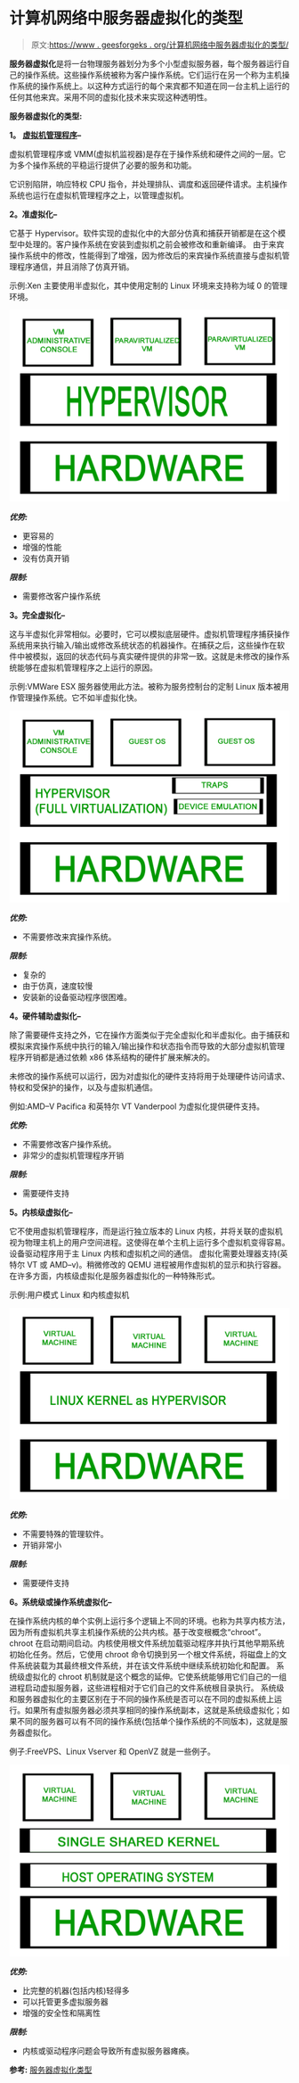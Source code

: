 # 计算机网络中服务器虚拟化的类型

> 原文:[https://www . geesforgeks . org/计算机网络中服务器虚拟化的类型/](https://www.geeksforgeeks.org/types-of-server-virtualization-in-computer-network/)

**服务器虚拟化**是将一台物理服务器划分为多个小型虚拟服务器，每个服务器运行自己的操作系统。这些操作系统被称为客户操作系统。它们运行在另一个称为主机操作系统的操作系统上。以这种方式运行的每个来宾都不知道在同一台主机上运行的任何其他来宾。采用不同的虚拟化技术来实现这种透明性。

**服务器虚拟化的类型:**

**1。** [**虚拟机管理程序**](https://www.geeksforgeeks.org/hypervisor/)**–**

虚拟机管理程序或 VMM(虚拟机监视器)是存在于操作系统和硬件之间的一层。它为多个操作系统的平稳运行提供了必要的服务和功能。

它识别陷阱，响应特权 CPU 指令，并处理排队、调度和返回硬件请求。主机操作系统也运行在虚拟机管理程序之上，以管理虚拟机。

**2。准虚拟化–**

它基于 Hypervisor。软件实现的虚拟化中的大部分仿真和捕获开销都是在这个模型中处理的。客户操作系统在安装到虚拟机之前会被修改和重新编译。
由于来宾操作系统中的修改，性能得到了增强，因为修改后的来宾操作系统直接与虚拟机管理程序通信，并且消除了仿真开销。

示例:Xen 主要使用半虚拟化，其中使用定制的 Linux 环境来支持称为域 0 的管理环境。

![](img/4d19978e271167b1c31f2353f3099ab6.png)

***优势:***

*   更容易的
*   增强的性能
*   没有仿真开销

***限制:***

*   需要修改客户操作系统

**3。完全虚拟化–**

这与半虚拟化非常相似。必要时，它可以模拟底层硬件。虚拟机管理程序捕获操作系统用来执行输入/输出或修改系统状态的机器操作。在捕获之后，这些操作在软件中被模拟，返回的状态代码与真实硬件提供的非常一致。这就是未修改的操作系统能够在虚拟机管理程序之上运行的原因。

示例:VMWare ESX 服务器使用此方法。被称为服务控制台的定制 Linux 版本被用作管理操作系统。它不如半虚拟化快。

![](img/ae254759fc1d64b90e78b6e1d7614869.png)

***优势:***

*   不需要修改来宾操作系统。

***限制:***

*   复杂的
*   由于仿真，速度较慢
*   安装新的设备驱动程序很困难。

**4。硬件辅助虚拟化–**

除了需要硬件支持之外，它在操作方面类似于完全虚拟化和半虚拟化。由于捕获和模拟来宾操作系统中执行的输入/输出操作和状态指令而导致的大部分虚拟机管理程序开销都是通过依赖 x86 体系结构的硬件扩展来解决的。

未修改的操作系统可以运行，因为对虚拟化的硬件支持将用于处理硬件访问请求、特权和受保护的操作，以及与虚拟机通信。

例如:AMD–V Pacifica 和英特尔 VT Vanderpool 为虚拟化提供硬件支持。

***优势:***

*   不需要修改客户操作系统。
*   非常少的虚拟机管理程序开销

***限制:***

*   需要硬件支持

**5。内核级虚拟化–**

它不使用虚拟机管理程序，而是运行独立版本的 Linux 内核，并将关联的虚拟机视为物理主机上的用户空间进程。这使得在单个主机上运行多个虚拟机变得容易。设备驱动程序用于主 Linux 内核和虚拟机之间的通信。
虚拟化需要处理器支持(英特尔 VT 或 AMD–v)。稍微修改的 QEMU 进程被用作虚拟机的显示和执行容器。在许多方面，内核级虚拟化是服务器虚拟化的一种特殊形式。

示例:用户模式 Linux 和内核虚拟机

![](img/8b459fce0e99c83b19a2b02089607c39.png)

***优势:***

*   不需要特殊的管理软件。
*   开销非常小

***限制:***

*   需要硬件支持

**6。系统级或操作系统虚拟化–**

在操作系统内核的单个实例上运行多个逻辑上不同的环境。也称为共享内核方法，因为所有虚拟机共享主机操作系统的公共内核。基于改变根概念“chroot”。
chroot 在启动期间启动。内核使用根文件系统加载驱动程序并执行其他早期系统初始化任务。然后，它使用 chroot 命令切换到另一个根文件系统，将磁盘上的文件系统装载为其最终根文件系统，并在该文件系统中继续系统初始化和配置。
系统级虚拟化的 chroot 机制就是这个概念的延伸。它使系统能够用它们自己的一组进程启动虚拟服务器，这些进程相对于它们自己的文件系统根目录执行。
系统级和服务器虚拟化的主要区别在于不同的操作系统是否可以在不同的虚拟系统上运行。如果所有虚拟服务器必须共享相同的操作系统副本，这就是系统级虚拟化；如果不同的服务器可以有不同的操作系统(包括单个操作系统的不同版本)，这就是服务器虚拟化。

例子:FreeVPS、Linux Vserver 和 OpenVZ 就是一些例子。

![](img/e67213a751a19b4b9afff968d276c850.png)

***优势:***

*   比完整的机器(包括内核)轻得多
*   可以托管更多虚拟服务器
*   增强的安全性和隔离性

***限制:***

*   内核或驱动程序问题会导致所有虚拟服务器瘫痪。

**参考:**
[服务器虚拟化类型](http://www.geeks-hub.com/types-of-server-virtualization/)